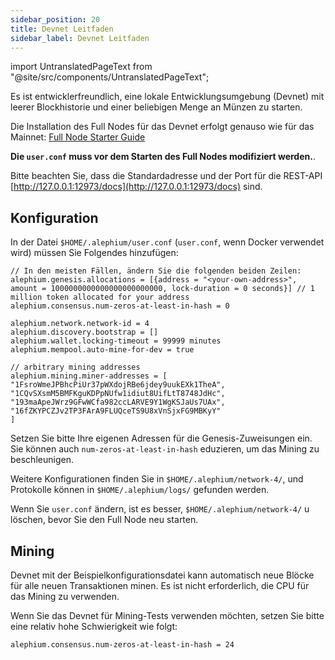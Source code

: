 ```yaml
---
sidebar_position: 20
title: Devnet Leitfaden
sidebar_label: Devnet Leitfaden
---
```


import UntranslatedPageText from "@site/src/components/UntranslatedPageText";

<UntranslatedPageText />

Es ist entwicklerfreundlich, eine lokale Entwicklungsumgebung (Devnet) mit leerer Blockhistorie und einer beliebigen Menge an Münzen zu starten.

Die Installation des Full Nodes für das Devnet erfolgt genauso wie für das Mainnet: [Full Node Starter Guide](full-node/getting-started.md)

**Die `user.conf` muss vor dem Starten des Full Nodes modifiziert werden.**.

Bitte beachten Sie, dass die Standardadresse und der Port für die REST-API [http://127.0.0.1:12973/docs](http://127.0.0.1:12973/docs) sind.

## Konfiguration

In der Datei `$HOME/.alephium/user.conf` (`user.conf`, wenn Docker verwendet wird) müssen Sie Folgendes hinzufügen:

```
// In den meisten Fällen, ändern Sie die folgenden beiden Zeilen:
alephium.genesis.allocations = [{address = "<your-own-address>", amount = 1000000000000000000000000, lock-duration = 0 seconds}] // 1 million token allocated for your address
alephium.consensus.num-zeros-at-least-in-hash = 0

alephium.network.network-id = 4
alephium.discovery.bootstrap = []
alephium.wallet.locking-timeout = 99999 minutes
alephium.mempool.auto-mine-for-dev = true

// arbitrary mining addresses
alephium.mining.miner-addresses = [
"1FsroWmeJPBhcPiUr37pWXdojRBe6jdey9uukEXk1TheA",
"1CQvSXsmM5BMFKguKDPpNUfw1idiut8UifLtT8748JdHc",
"193maApeJWrz9GFwWCfa982ccLARVE9Y1WgKSJaUs7UAx",
"16fZKYPCZJv2TP3FArA9FLUQceTS9U8xVnSjxFG9MBKyY"
]
```

Setzen Sie bitte Ihre eigenen Adressen für die Genesis-Zuweisungen ein. Sie können auch `num-zeros-at-least-in-hash` eduzieren, um das Mining zu beschleunigen.

Weitere Konfigurationen finden Sie in `$HOME/.alephium/network-4/`, und Protokolle können in `$HOME/.alephium/logs/` gefunden werden.

Wenn Sie `user.conf` ändern, ist es besser, `$HOME/.alephium/network-4/` u löschen, bevor Sie den Full Node neu starten.

## Mining

Devnet mit der Beispielkonfigurationsdatei kann automatisch neue Blöcke für alle neuen Transaktionen minen. Es ist nicht erforderlich, die CPU für das Mining zu verwenden.

Wenn Sie das Devnet für Mining-Tests verwenden möchten, setzen Sie bitte eine relativ hohe Schwierigkeit wie folgt:

```
alephium.consensus.num-zeros-at-least-in-hash = 24
```

